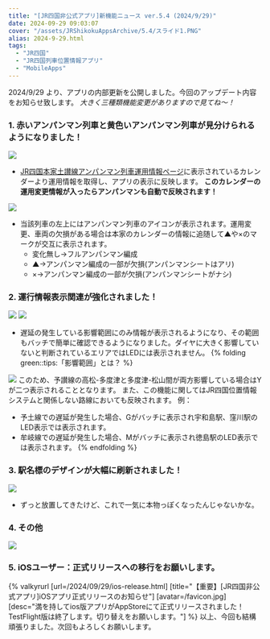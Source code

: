 ```yaml
---
title: "[JR四国非公式アプリ]新機能ニュース ver.5.4 (2024/9/29)"
date: 2024-09-29 09:03:07
cover: "/assets/JRShikokuAppsArchive/5.4/スライド1.PNG"
alias: 2024-9-29.html
tags:
  - "JR四国"
  - "JR四国列車位置情報アプリ"
  - "MobileApps"
---
```


2024/9/29 より、アプリの内部更新を公開しました。今回のアップデート内容をお知らせ致します。
*大きく三種類機能変更がありますので見てね～！*

### **1\. 赤いアンパンマン列車と黄色いアンパンマン列車が見分けられるようになりました！**

![](/assets/JRShikokuAppsArchive/5.4/スライド2.PNG)

- [JR四国本家土讃線アンパンマン列車運用情報ページ](https://www.jr-eki.com/aptrain/naani/dosan/jikoku.html)に表示されているカレンダーより運用情報を取得し、アプリの表示に反映します。 **このカレンダーの運用変更情報が入ったらアンパンマンも自動で反映されます！**

![](/assets/JRShikokuAppsArchive/5.4/スライド3.PNG)

- 当該列車の左上にはアンパンマン列車のアイコンが表示されます。運用変更、車両の欠損がある場合は本家のカレンダーの情報に追随して▲や×のマークが交互に表示されます。
  - 変化無し→フルアンパンマン編成
  - ▲→アンパンマン編成の一部が欠損(アンパンマンシートはアリ)
  - ×→アンパンマン編成の一部が欠損(アンパンマンシートがナシ)

### **2\. 運行情報表示関連が強化されました！**
![](/assets/JRShikokuAppsArchive/5.4/スライド4.PNG)
![](/assets/JRShikokuAppsArchive/5.4/スライド5.PNG)

- 遅延の発生している影響範囲にのみ情報が表示されるようになり、その範囲もバッチで簡単に確認できるようになりました。ダイヤに大きく影響していないと判断されているエリアではLEDには表示されません。
{% folding green::tips:「影響範囲」とは？ %}
 
![](/assets/JRShikokuAppsArchive/5.4/スライド6.PNG)
このため、予讃線の高松-多度津と多度津-松山間が両方影響している場合はYが二つ表示されることとなります。
また、この機能に関してはJR四国位置情報システムと関係しない路線においても反映されます。
例：
- 予土線での遅延が発生した場合、Gがバッチに表示され宇和島駅、窪川駅のLED表示では表示されます。
- 牟岐線での遅延が発生した場合、Mがバッチに表示され徳島駅のLED表示では表示されます。
{% endfolding %}

### **3\. 駅名標のデザインが大幅に刷新されました！**
![](/assets/JRShikokuAppsArchive/5.4/スライド7.PNG)

- ずっと放置してきたけど、これで一気に本物っぽくなったんじゃないかな。

### **4\. その他**

![](/assets/JRShikokuAppsArchive/5.4/スライド8.PNG)

### **5\. iOSユーザー：正式リリースへの移行をお願いします。**
{% valkyrurl
[url=/2024/09/29/ios-release.html]
[title="【重要】[JR四国非公式アプリ]iOSアプリ正式リリースのお知らせ"]
[avatar=/favicon.jpg]
[desc="満を持してios版アプリがAppStoreにて正式リリースされました！TestFlight版は終了します。切り替えをお願いします。"]
%}
以上、今回も結構頑張りました。次回もよろしくお願いします。